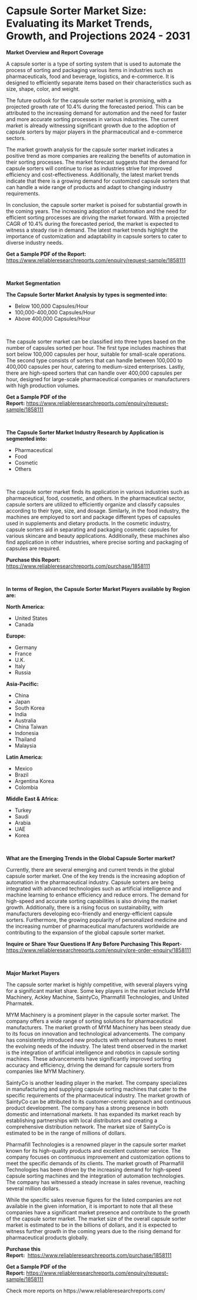 <p><h1>Capsule Sorter Market Size: Evaluating its Market Trends, Growth, and Projections 2024 - 2031</h1></p><p><strong>Market Overview and Report Coverage</strong></p>
<p><p>A capsule sorter is a type of sorting system that is used to automate the process of sorting and packaging various items in industries such as pharmaceuticals, food and beverage, logistics, and e-commerce. It is designed to efficiently separate items based on their characteristics such as size, shape, color, and weight.</p><p>The future outlook for the capsule sorter market is promising, with a projected growth rate of 10.4% during the forecasted period. This can be attributed to the increasing demand for automation and the need for faster and more accurate sorting processes in various industries. The current market is already witnessing significant growth due to the adoption of capsule sorters by major players in the pharmaceutical and e-commerce sectors.</p><p>The market growth analysis for the capsule sorter market indicates a positive trend as more companies are realizing the benefits of automation in their sorting processes. The market forecast suggests that the demand for capsule sorters will continue to rise as industries strive for improved efficiency and cost-effectiveness. Additionally, the latest market trends indicate that there is a growing demand for customized capsule sorters that can handle a wide range of products and adapt to changing industry requirements.</p><p>In conclusion, the capsule sorter market is poised for substantial growth in the coming years. The increasing adoption of automation and the need for efficient sorting processes are driving the market forward. With a projected CAGR of 10.4% during the forecasted period, the market is expected to witness a steady rise in demand. The latest market trends highlight the importance of customization and adaptability in capsule sorters to cater to diverse industry needs.</p></p>
<p><strong>Get a Sample PDF of the Report:</strong> <a href="https://www.reliableresearchreports.com/enquiry/request-sample/1858111">https://www.reliableresearchreports.com/enquiry/request-sample/1858111</a></p>
<p>&nbsp;</p>
<p><strong>Market Segmentation</strong></p>
<p><strong>The Capsule Sorter Market Analysis by types is segmented into:</strong></p>
<p><ul><li>Below 100,000 Capsules/Hour</li><li>100,000-400,000 Capsules/Hour</li><li>Above 400,000 Capsules/Hour</li></ul></p>
<p>&nbsp;</p>
<p><p>The capsule sorter market can be classified into three types based on the number of capsules sorted per hour. The first type includes machines that sort below 100,000 capsules per hour, suitable for small-scale operations. The second type consists of sorters that can handle between 100,000 to 400,000 capsules per hour, catering to medium-sized enterprises. Lastly, there are high-speed sorters that can handle over 400,000 capsules per hour, designed for large-scale pharmaceutical companies or manufacturers with high production volumes.</p></p>
<p><strong>Get a Sample PDF of the Report:</strong>&nbsp;<a href="https://www.reliableresearchreports.com/enquiry/request-sample/1858111">https://www.reliableresearchreports.com/enquiry/request-sample/1858111</a></p>
<p>&nbsp;</p>
<p><strong>The Capsule Sorter Market Industry Research by Application is segmented into:</strong></p>
<p><ul><li>Pharmaceutical</li><li>Food</li><li>Cosmetic</li><li>Others</li></ul></p>
<p>&nbsp;</p>
<p><p>The capsule sorter market finds its application in various industries such as pharmaceutical, food, cosmetic, and others. In the pharmaceutical sector, capsule sorters are utilized to efficiently organize and classify capsules according to their type, size, and dosage. Similarly, in the food industry, the machines are employed to sort and package different types of capsules used in supplements and dietary products. In the cosmetic industry, capsule sorters aid in separating and packaging cosmetic capsules for various skincare and beauty applications. Additionally, these machines also find application in other industries, where precise sorting and packaging of capsules are required.</p></p>
<p><strong>Purchase this Report:</strong>&nbsp; <a href="https://www.reliableresearchreports.com/purchase/1858111">https://www.reliableresearchreports.com/purchase/1858111</a></p>
<p>&nbsp;</p>
<p><strong>In terms of Region, the Capsule Sorter Market Players available by Region are:</strong></p>
<p>
    <p> <strong> North America: </strong>
        <ul>
            <li>United States</li>
            <li>Canada</li>
        </ul>
        </p> 
    <p> <strong> Europe: </strong>
        <ul>
            <li>Germany</li>
            <li>France</li>
            <li>U.K.</li>
            <li>Italy</li>
            <li>Russia</li>
        </ul>
        </p> 
    <p> <strong> Asia-Pacific: </strong>
        <ul>
            <li>China</li>
            <li>Japan</li>
            <li>South Korea</li>
            <li>India</li>
            <li>Australia</li>
            <li>China Taiwan</li>
            <li>Indonesia</li>
            <li>Thailand</li>
            <li>Malaysia</li>
        </ul>
        </p> 
    <p> <strong> Latin America: </strong>
        <ul>
            <li>Mexico</li>
            <li>Brazil</li>
            <li>Argentina Korea</li>
            <li>Colombia</li>
        </ul>
        </p> 
    <p> <strong> Middle East & Africa: </strong>
        <ul>
            <li>Turkey</li>
            <li>Saudi</li>
            <li>Arabia</li>
            <li>UAE</li>
            <li>Korea</li>
        </ul>
    </p>
    </p>
<p>&nbsp;</p>
<p><strong>What are the Emerging Trends in the Global Capsule Sorter market?</strong></p>
<p><p>Currently, there are several emerging and current trends in the global capsule sorter market. One of the key trends is the increasing adoption of automation in the pharmaceutical industry. Capsule sorters are being integrated with advanced technologies such as artificial intelligence and machine learning to enhance efficiency and reduce errors. The demand for high-speed and accurate sorting capabilities is also driving the market growth. Additionally, there is a rising focus on sustainability, with manufacturers developing eco-friendly and energy-efficient capsule sorters. Furthermore, the growing popularity of personalized medicine and the increasing number of pharmaceutical manufacturers worldwide are contributing to the expansion of the global capsule sorter market.</p></p>
<p><strong>Inquire or Share Your Questions If Any Before Purchasing This Report</strong>- <a href="https://www.reliableresearchreports.com/enquiry/pre-order-enquiry/1858111">https://www.reliableresearchreports.com/enquiry/pre-order-enquiry/1858111</a></p>
<p>&nbsp;</p>
<p><strong>Major Market Players</strong></p>
<p><p>The capsule sorter market is highly competitive, with several players vying for a significant market share. Some key players in the market include MYM Machinery, Ackley Machine, SaintyCo, Pharmafill Technologies, and United Pharmatek.</p><p>MYM Machinery is a prominent player in the capsule sorter market. The company offers a wide range of sorting solutions for pharmaceutical manufacturers. The market growth of MYM Machinery has been steady due to its focus on innovation and technological advancements. The company has consistently introduced new products with enhanced features to meet the evolving needs of the industry. The latest trend observed in the market is the integration of artificial intelligence and robotics in capsule sorting machines. These advancements have significantly improved sorting accuracy and efficiency, driving the demand for capsule sorters from companies like MYM Machinery.</p><p>SaintyCo is another leading player in the market. The company specializes in manufacturing and supplying capsule sorting machines that cater to the specific requirements of the pharmaceutical industry. The market growth of SaintyCo can be attributed to its customer-centric approach and continuous product development. The company has a strong presence in both domestic and international markets. It has expanded its market reach by establishing partnerships with local distributors and creating a comprehensive distribution network. The market size of SaintyCo is estimated to be in the range of millions of dollars.</p><p>Pharmafill Technologies is a renowned player in the capsule sorter market known for its high-quality products and excellent customer service. The company focuses on continuous improvement and customization options to meet the specific demands of its clients. The market growth of Pharmafill Technologies has been driven by the increasing demand for high-speed capsule sorting machines and the integration of automation technologies. The company has witnessed a steady increase in sales revenue, reaching several million dollars.</p><p>While the specific sales revenue figures for the listed companies are not available in the given information, it is important to note that all these companies have a significant market presence and contribute to the growth of the capsule sorter market. The market size of the overall capsule sorter market is estimated to be in the billions of dollars, and it is expected to witness further growth in the coming years due to the rising demand for pharmaceutical products globally.</p></p>
<p><strong>Purchase this Report:</strong>&nbsp;&nbsp;<a href="https://www.reliableresearchreports.com/purchase/1858111">https://www.reliableresearchreports.com/purchase/1858111</a></p>
<p></p>
<p><strong>Get a Sample PDF of the Report:</strong>&nbsp;<a href="https://www.reliableresearchreports.com/enquiry/request-sample/1858111">https://www.reliableresearchreports.com/enquiry/request-sample/1858111</a></p>
<p>Check more reports on https://www.reliableresearchreports.com/</p>